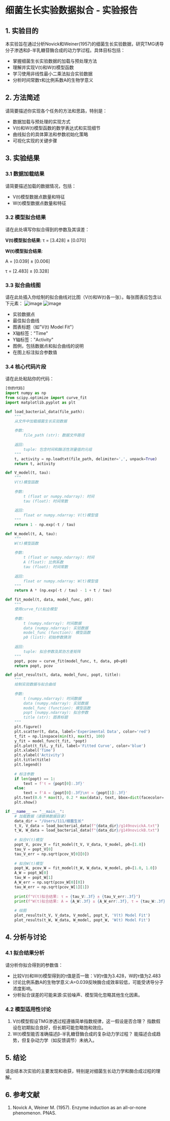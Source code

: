 # 细菌生长实验数据拟合 - 实验报告

## 1. 实验目的

本实验旨在通过分析Novick和Weiner(1957)的细菌生长实验数据，研究TMG诱导分子渗透和β-半乳糖苷酶合成的动力学过程。具体目标包括：

- 掌握细菌生长实验数据的加载与预处理方法
- 理解并实现V(t)和W(t)模型函数
- 学习使用非线性最小二乘法拟合实验数据
- 分析时间常数τ和比例系数A的生物学意义

## 2. 方法简述

请简要描述你实现各个任务的方法和思路，特别是：

- 数据加载与预处理的实现方式
- V(t)和W(t)模型函数的数学表达式和实现细节
- 曲线拟合的具体算法和参数初始化策略
- 可视化实现的关键步骤

## 3. 实验结果

### 3.1 数据加载结果

请简要描述加载的数据情况，包括：
- V(t)模型数据点数量和特征
- W(t)模型数据点数量和特征

### 3.2 模型拟合结果

请在此处填写你拟合得到的参数及其误差：

**V(t)模型拟合结果**:
τ = [3.428] ± [0.070]

**W(t)模型拟合结果**:

A = [0.039] ± [0.006]

τ = [2.483] ± [0.328]


### 3.3 拟合曲线图

请在此处插入你绘制的拟合曲线对比图（V(t)和W(t)各一张）。每张图表应包含以下元素：
![image](https://github.com/user-attachments/assets/3c45a7e2-eaf0-4637-ad69-69ad209eb195)
![image](https://github.com/user-attachments/assets/feddc386-a6f5-473d-a255-c23b232e7b00)

- 实验数据点
- 最佳拟合曲线
- 图表标题（如"V(t) Model Fit"）
- X轴标签："Time"
- Y轴标签："Activity"
- 图例，包括数据点和拟合曲线的说明
- 在图上标注拟合参数值

### 3.4 核心代码片段

请在此处粘贴你的代码：

```python
[你的代码]
import numpy as np
from scipy.optimize import curve_fit
import matplotlib.pyplot as plt

def load_bacterial_data(file_path):
    """
    从文件中加载细菌生长实验数据
    
    参数:
        file_path (str): 数据文件路径
        
    返回:
        tuple: 包含时间和酶活性测量值的元组
    """
    t, activity = np.loadtxt(file_path, delimiter=',', unpack=True)
    return t, activity

def V_model(t, tau):
    """
    V(t)模型函数
    
    参数:
        t (float or numpy.ndarray): 时间
        tau (float): 时间常数
        
    返回:
        float or numpy.ndarray: V(t)模型值
    """
    return 1 - np.exp(-t / tau)

def W_model(t, A, tau):
    """
    W(t)模型函数
    
    参数:
        t (float or numpy.ndarray): 时间
        A (float): 比例系数
        tau (float): 时间常数
        
    返回:
        float or numpy.ndarray: W(t)模型值
    """
    return A * (np.exp(-t / tau) - 1 + t / tau)

def fit_model(t, data, model_func, p0):
    """
    使用curve_fit拟合模型
    
    参数:
        t (numpy.ndarray): 时间数据
        data (numpy.ndarray): 实验数据
        model_func (function): 模型函数
        p0 (list): 初始参数猜测
        
    返回:
        tuple: 拟合参数及其协方差矩阵
    """
    popt, pcov = curve_fit(model_func, t, data, p0=p0)
    return popt, pcov

def plot_results(t, data, model_func, popt, title):
    """
    绘制实验数据与拟合曲线
    
    参数:
        t (numpy.ndarray): 时间数据
        data (numpy.ndarray): 实验数据
        model_func (function): 模型函数
        popt (numpy.ndarray): 拟合参数
        title (str): 图表标题
    """
    plt.figure()
    plt.scatter(t, data, label='Experimental Data', color='red')
    t_fit = np.linspace(min(t), max(t), 100)
    y_fit = model_func(t_fit, *popt)
    plt.plot(t_fit, y_fit, label='Fitted Curve', color='blue')
    plt.xlabel('Time')
    plt.ylabel('Activity')
    plt.title(title)
    plt.legend()
    
    # 标注参数
    if len(popt) == 1:
        text = f'τ = {popt[0]:.3f}'
    else:
        text = f'A = {popt[0]:.3f}\nτ = {popt[1]:.3f}'
    plt.text(0.6 * max(t), 0.2 * max(data), text, bbox=dict(facecolor='white', alpha=0.5))
    plt.show()

if __name__ == "__main__":
    # 加载数据（请替换数据目录）
    data_dir = "/Users/111/细菌生长" 
    t_V, V_data = load_bacterial_data(f"{data_dir}/g149novickA.txt")
    t_W, W_data = load_bacterial_data(f"{data_dir}/g149novickB.txt")
    
    # 拟合V(t)模型
    popt_V, pcov_V = fit_model(t_V, V_data, V_model, p0=[1.0])
    tau_V = popt_V[0]
    tau_V_err = np.sqrt(pcov_V[0][0])
    
    # 拟合W(t)模型
    popt_W, pcov_W = fit_model(t_W, W_data, W_model, p0=[1.0, 1.0])
    A_W = popt_W[0]
    tau_W = popt_W[1]
    A_W_err = np.sqrt(pcov_W[0][0])
    tau_W_err = np.sqrt(pcov_W[1][1])
    
    print(f"V(t)拟合结果: τ = {tau_V:.3f} ± {tau_V_err:.3f}")
    print(f"W(t)拟合结果: A = {A_W:.3f} ± {A_W_err:.3f}, τ = {tau_W:.3f} ± {tau_W_err:.3f}")
    
    # 绘图
    plot_results(t_V, V_data, V_model, popt_V, 'V(t) Model Fit')
    plot_results(t_W, W_data, W_model, popt_W, 'W(t) Model Fit')
```
## 4. 分析与讨论
### 4.1 拟合结果分析
请分析你拟合得到的参数值：

- 比较V(t)和W(t)模型得到的τ值是否一致：V的τ值为3.428，W的τ值为2.483
- 讨论比例系数A的生物学意义:A=0.039反映酶合成效率较低，可能受诱导分子浓度影响。
- 分析拟合误差的可能来源:实验噪声、模型简化忽略其他生化因素。

### 4.2 模型适用性讨论
1. V(t)模型假设TMG渗透过程遵循简单指数规律，这一假设是否合理？
 指数假设在初期拟合良好，但长期可能忽略饱和效应。
2. W(t)模型能否准确描述β-半乳糖苷酶合成的复杂动力学过程？
能描述合成趋势，但复杂动力学（如反馈调节）未纳入。
## 5. 结论
请总结本次实验的主要发现和收获，特别是对细菌生长动力学和酶合成过程的理解。

## 6. 参考文献
1. Novick A, Weiner M. (1957). Enzyme induction as an all-or-none phenomenon. PNAS.
